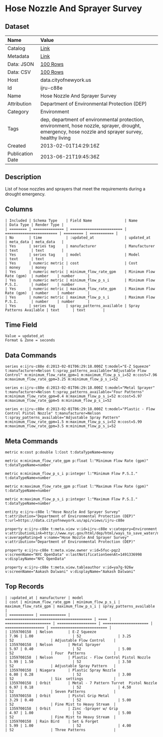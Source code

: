 # Hose Nozzle And Sprayer Survey

## Dataset

| Name | Value |
| :--- | :---- |
| Catalog | [Link](https://catalog.data.gov/dataset/hose-nozzle-and-sprayer-survey-f9c07) |
| Metadata | [Link](https://data.cityofnewyork.us/api/views/ijru-c88e) |
| Data: JSON | [100 Rows](https://data.cityofnewyork.us/api/views/ijru-c88e/rows.json?max_rows=100) |
| Data: CSV | [100 Rows](https://data.cityofnewyork.us/api/views/ijru-c88e/rows.csv?max_rows=100) |
| Host | data.cityofnewyork.us |
| Id | ijru-c88e |
| Name | Hose Nozzle And Sprayer Survey |
| Attribution | Department of Environmental Protection (DEP) |
| Category | Environment |
| Tags | dep, department of environmental protection, environment, hose nozzle, sprayer, drought, emergency, hose nozzle and sprayer survey, healthy living |
| Created | 2013-02-01T14:29:16Z |
| Publication Date | 2013-06-21T19:45:36Z |

## Description

List of hose nozzles and sprayers that meet the requirements during a drought emergency.

## Columns

```ls
| Included | Schema Type    | Field Name               | Name                     | Data Type | Render Type |
| ======== | ============== | ======================== | ======================== | ========= | =========== |
| No       | time           | :updated_at              | updated_at               | meta_data | meta_data   |
| Yes      | series tag     | manufacturer             | Manufacturer             | text      | text        |
| Yes      | series tag     | model                    | Model                    | text      | text        |
| Yes      | numeric metric | cost                     | Cost                     | money     | money       |
| Yes      | numeric metric | minimum_flow_rate_gpm    | Minimum Flow Rate (gpm)  | number    | number      |
| Yes      | numeric metric | minimum_flow_p_s_i       | Minimum Flow P.S.I.      | number    | number      |
| Yes      | numeric metric | maximum_flow_rate_gpm    | Maximum Flow Rate (gpm)  | number    | number      |
| Yes      | numeric metric | maximum_flow_p_s_i       | Maximum Flow P.S.I.      | number    | number      |
| Yes      | series tag     | spray_patterns_available | Spray Patterns Available | text      | text        |
```

## Time Field

```ls
Value = updated_at
Format & Zone = seconds
```

## Data Commands

```ls
series e:ijru-c88e d:2013-02-01T06:29:18.000Z t:model="E-Z Squeeze" t:manufacturer=Nelson t:spray_patterns_available="Adjustable Flow Control" m:minimum_flow_rate_gpm=1 m:maximum_flow_p_s_i=52 m:cost=7.96 m:maximum_flow_rate_gpm=3.25 m:minimum_flow_p_s_i=52

series e:ijru-c88e d:2013-02-01T06:29:18.000Z t:model="Metal Sprayer" t:manufacturer=Nelson t:spray_patterns_available="Four Patterns" m:minimum_flow_rate_gpm=0.4 m:maximum_flow_p_s_i=52 m:cost=5.97 m:maximum_flow_rate_gpm=5 m:minimum_flow_p_s_i=52

series e:ijru-c88e d:2013-02-01T06:29:18.000Z t:model="Plastic - Flow Control Pistol Nozzle" t:manufacturer=Nelson t:spray_patterns_available="Adjustable Spray Pattern" m:minimum_flow_rate_gpm=1.5 m:maximum_flow_p_s_i=52 m:cost=5.99 m:maximum_flow_rate_gpm=3.5 m:minimum_flow_p_s_i=52
```

## Meta Commands

```ls
metric m:cost p:double l:Cost t:dataTypeName=money

metric m:minimum_flow_rate_gpm p:float l:"Minimum Flow Rate (gpm)" t:dataTypeName=number

metric m:minimum_flow_p_s_i p:integer l:"Minimum Flow P.S.I." t:dataTypeName=number

metric m:maximum_flow_rate_gpm p:float l:"Maximum Flow Rate (gpm)" t:dataTypeName=number

metric m:maximum_flow_p_s_i p:integer l:"Maximum Flow P.S.I." t:dataTypeName=number

entity e:ijru-c88e l:"Hose Nozzle And Sprayer Survey" t:attribution="Department of Environmental Protection (DEP)" t:url=https://data.cityofnewyork.us/api/views/ijru-c88e

property e:ijru-c88e t:meta.view v:id=ijru-c88e v:category=Environment v:attributionLink=http://www.nyc.gov/html/dep/html/ways_to_save_water/nozzles_wide.shtm v:averageRating=0 v:name="Hose Nozzle And Sprayer Survey" v:attribution="Department of Environmental Protection (DEP)"

property e:ijru-c88e t:meta.view.owner v:id=5fuc-pqz2 v:screenName="NYC OpenData" v:lastNotificationSeenAt=1491336998 v:displayName="NYC OpenData"

property e:ijru-c88e t:meta.view.tableauthor v:id=ya7g-926w v:screenName="Aakash Dalwani" v:displayName="Aakash Dalwani"
```

## Top Records

```ls
| :updated_at | manufacturer | model                                    | cost | minimum_flow_rate_gpm | minimum_flow_p_s_i | maximum_flow_rate_gpm | maximum_flow_p_s_i | spray_patterns_available   | 
| =========== | ============ | ======================================== | ==== | ===================== | ================== | ===================== | ================== | ========================== | 
| 1359700158  | Nelson       | E-Z Squeeze                              | 7.96 | 1.00                  | 52                 | 3.25                  | 52                 | Adjustable Flow Control    | 
| 1359700158  | Nelson       | Metal Sprayer                            | 5.97 | 0.40                  | 52                 | 5.00                  | 52                 | Four  Patterns             | 
| 1359700158  | Nelson       | Plastic - Flow Control Pistol Nozzle     | 5.99 | 1.50                  | 52                 | 3.50                  | 52                 | Adjustable Spray Pattern   | 
| 1359700158  | Niagara      | Plastic Spray Nozzle                     | 6.00 | 0.28                  | 52                 | 3.00                  | 52                 | Six  settings              | 
| 1359700158  | Orbit        | Metal - 7 Pattern Turret  Pistol Nozzle  | 6.97 | 0.18                  | 52                 | 4.50                  | 52                 | Seven Patterns             | 
| 1359700158  | Orbit        | Pistol Grip Metal                        | 3.29 | 0.40                  | 52                 | 5.00                  | 52                 | Fine Mist to Heavy Stream  | 
| 1359700158  | Orbit        | Zinc -Sprayer w/ Grip                    | 4.97 | 1.00                  | 52                 | 5.00                  | 52                 | Fine Mist to Heavy Stream  | 
| 1359700158  | Rain Bird    | Set & Forget                             | 5.99 | 1.00                  | 52                 | 4.00                  | 52                 | Three Patterns             | 
```